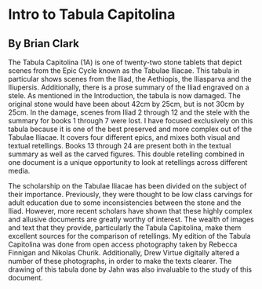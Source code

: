 # Intro to Tabula Capitolina

## By Brian Clark


The Tabula Capitolina (1A) is one of twenty-two stone tablets that depict scenes from the Epic Cycle known as the Tabulae Iliacae. This tabula in particular shows scenes from the Iliad, the Aethiopis, the Iliasparva and the Iliupersis. Additionally, there is a prose summary of the Iliad engraved on a stele. As mentioned in the Introduction, the tabula is now damaged. The original stone would have been about 42cm by 25cm, but is not 30cm by 25cm. In the damage, scenes from Iliad 2 through 12 and the stele with the summary for books 1 through 7 were lost. I have focused exclusively on this tabula because it is one of the best preserved and more complex out of the Tabulae Iliacae. It covers four different epics, and mixes both visual and textual retellings. Books 13 through 24 are present both in the textual summary as well as the carved figures. This double retelling combined in one document is a unique opportunity to look at retellings across different media.

The scholarship on the Tabulae Iliacae has been divided on the subject of their importance. Previously, they were thought to be low class carvings for adult education due to some inconsistencies between the stone and the Iliad. However, more recent scholars have shown that these highly complex and allusive documents are greatly worthy of interest. The wealth of images and text that they provide, particularly the Tabula Capitolina, make them excellent sources for the comparison of retellings. My edition of the Tabula Capitolina was done from open access photography taken by Rebecca Finnigan and Nikolas Churik. Additionally, Drew Virtue digitally altered a number of these photographs, in order to make the texts clearer. The drawing of this tabula done by Jahn was also invaluable to the study of this document.


